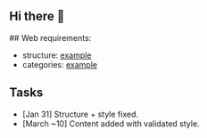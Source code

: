 ## Hi there 👋

<!--
**katerinarias/katerinarias** is a ✨ _special_ ✨ repository because its `README.md` (this file) appears on your GitHub profile.

Here are some ideas to get you started:

- 🔭 I’m currently working on ...
- 🌱 I’m currently learning ...
- 👯 I’m looking to collaborate on ...
- 🤔 I’m looking for help with ...
- 💬 Ask me about ...
- 📫 How to reach me: ...
- 😄 Pronouns: ...
- ⚡ Fun fact: ...
-->

## Web requirements:

- structure: [example](https://rebels.cs.uwaterloo.ca/)
- categories: [example](https://sail.cs.queensu.ca/members.html)

## Tasks

- [Jan 31] Structure + style fixed.
- [March ~10] Content added with validated style.

